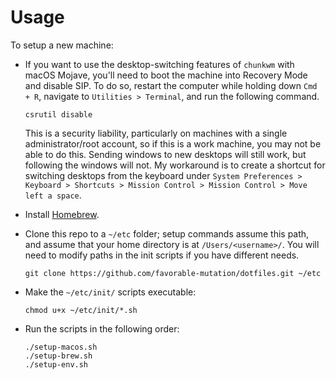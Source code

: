 # Usage

To setup a new machine:

*   If you want to use the desktop-switching features of `chunkwm` with macOS
    Mojave, you'll need to boot the machine into Recovery Mode and disable SIP.
    To do so, restart the computer while holding down `Cmd + R`, navigate to
    `Utilities > Terminal`, and run the following command.  

    ```
    csrutil disable
    ```

    This is a security liability, particularly on machines with a single
    administrator/root account, so if this is a work machine, you may not be able
    to do this. Sending windows to new desktops will still work, but following
    the windows will not. My workaround is to create a shortcut for switching
    desktops from the keyboard under `System Preferences > Keyboard > Shortcuts >
    Mission Control > Mission Control > Move left a space`.
    
*   Install [Homebrew](https://brew.sh/).

*   Clone this repo to a `~/etc` folder; setup commands assume this path, and
    assume that your home directory is at `/Users/<username>/`. You will need to
    modify paths in the init scripts if you have different needs.

    ```
    git clone https://github.com/favorable-mutation/dotfiles.git ~/etc
    ```

*   Make the `~/etc/init/` scripts executable:

    ```
    chmod u+x ~/etc/init/*.sh
    ```

*   Run the scripts in the following order:

    ```
    ./setup-macos.sh
    ./setup-brew.sh
    ./setup-env.sh
    ```
